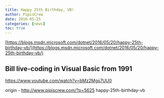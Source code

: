 ```yaml
---
title: Happy 25th Birthday, VB!
author: PipisCrew
date: 2016-05-25
categories: [news]
toc: true
---
```


[https://blogs.msdn.microsoft.com/dotnet/2016/05/20/happy-25th-birthday-vb/](https://blogs.msdn.microsoft.com/dotnet/2016/05/20/happy-25th-birthday-vb/)

## Bill live-coding in Visual Basic from 1991

https://www.youtube.com/watch?v=bMz2Mgs7UU0

origin - http://www.pipiscrew.com/?p=5625 happy-25th-birthday-vb